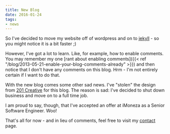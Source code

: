 ```yaml
---
title: New Blog
date: 2016-01-24
tags:
- news
---
```

So I've decided to move my website off of wordpress and on to [jekyll](https://jekyllrb.com/) - so you might notice it is a bit faster ;)

<!--more-->

However, I've got a lot to learn. Like, for example, how to enable comments. You may remember my one [rant about enabling comments]({{< ref "/blog/2013-05-21-enable-your-blog-comments-already" >}}) and then notice that I don't have any comments on this blog. Hrm - I'm not entirely certain if I want to do that.

With the new blog comes some other sad news. I've "stolen" the design from [201 Creative](http://201creative.com) for this blog. The reason is sad: I've decided to shut down business and move on to a full time job.

I am proud to say, though, that I've accepted an offer at iMoneza as a Senior Software Engineer. Woo!

That's all for now - and in lieu of comments, feel free to visit my [contact](/contact) page.